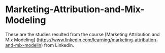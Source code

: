 # Marketing-Attribution-and-Mix-Modeling

These are the studies resulted from the course [Marketing Attribution and Mix Modeling] (https://www.linkedin.com/learning/marketing-attribution-and-mix-modelin) from Linkedin.
